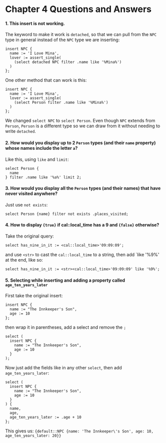 # Chapter 4 Questions and Answers

#### 1. This insert is not working.

The keyword to make it work is `detached`, so that we can pull from the `NPC` type in general instead of the `NPC` type we are inserting:

```edgeql
insert NPC {
  name := 'I Love Mina',
  lover := assert_single(
    (select detached NPC filter .name like '%Mina%')
  )
};
```

One other method that can work is this:

```edgeql
insert NPC {
  name := 'I Love Mina',
  lover := assert_single(
    (select Person filter .name like '%Mina%')
  )
};
```

We changed `select NPC` to `select Person`. Even though `NPC` extends from `Person`, `Person` is a different type so we can draw from it without needing to write `detached`.

#### 2. How would you display up to 2 `Person` types (and their `name` property) whose names include the letter `a`?

Like this, using `like` and `limit`:

```edgeql
select Person {
  name
} filter .name like '%a%' limit 2;
```

#### 3. How would you display all the `Person` types (and their names) that have never visited anywhere?

Just use `not exists`:

```edgeql
select Person {name} filter not exists .places_visited;
```

#### 4. How to display `{true}` if cal::local_time has a 9 and `{false}` otherwise?

Take the original query:

```edgeql
select has_nine_in_it := <cal::local_time>'09:09:09';
```

and use `<str>` to cast the `cal::local_time` to a string, then add `like '%9%' at the end, like so:

```edgeql
select has_nine_in_it := <str><cal::local_time>'09:09:09' like '%9%';
```

#### 5. Selecting while inserting and adding a property called `age_ten_years_later`

First take the original insert:

```edgeql
insert NPC {
  name := "The Innkeeper's Son",
  age := 10
};
```

then wrap it in parentheses, add a select and remove the `;`

```edgeql
select (
  insert NPC {
    name := "The Innkeeper's Son",
    age := 10
  }
);
```

Now just add the fields like in any other `select`, then add `age_ten_years_later`:

```edgeql
select (
  insert NPC {
    name := "The Innkeeper's Son",
    age := 10
  }
) {
  name,
  age,
  age_ten_years_later := .age + 10
};
```

This gives us: `{default::NPC {name: 'The Innkeeper\'s Son', age: 10, age_ten_years_later: 20}}`
